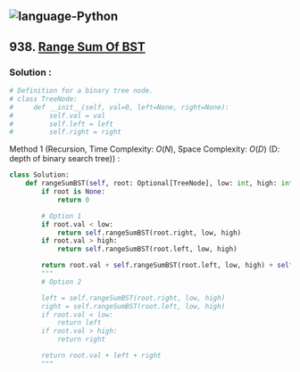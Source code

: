 ![language-Python](https://img.shields.io/badge/%20-Python-ffd43b?style=for-the-badge&logo=PYTHON)
---

## 938. [Range Sum Of BST](https://leetcode.com/problems/range-sum-of-bst)

### Solution :

```python
# Definition for a binary tree node.
# class TreeNode:
#     def __init__(self, val=0, left=None, right=None):
#         self.val = val
#         self.left = left
#         self.right = right
```

Method 1 (Recursion, Time Complexity: $O(N)$, Space Complexity: $O(D)$ (D: depth of binary search tree)) :
```python
class Solution:
    def rangeSumBST(self, root: Optional[TreeNode], low: int, high: int) -> int:
        if root is None:
            return 0

        # Option 1
        if root.val < low:
            return self.rangeSumBST(root.right, low, high)
        if root.val > high:
            return self.rangeSumBST(root.left, low, high)

        return root.val + self.rangeSumBST(root.left, low, high) + self.rangeSumBST(root.right, low, high)
        """
        # Option 2

        left = self.rangeSumBST(root.right, low, high)
        right = self.rangeSumBST(root.left, low, high)
        if root.val < low:
            return left
        if root.val > high:
            return right

        return root.val + left + right
        """
```
